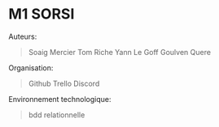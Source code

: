 # M1 SORSI

Auteurs:
> Soaig Mercier
> Tom Riche
> Yann Le Goff
> Goulven Quere

Organisation:
> Github
> Trello
> Discord

Environnement technologique:
> bdd relationnelle
